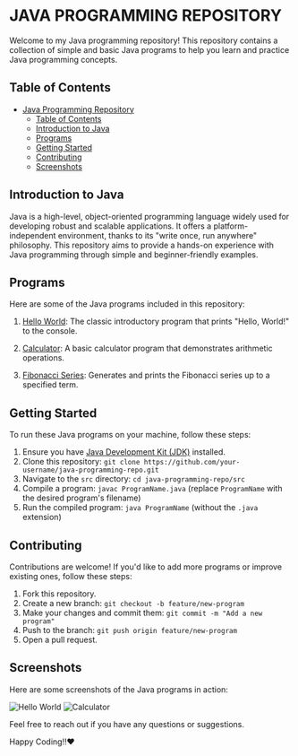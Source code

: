# JAVA PROGRAMMING REPOSITORY 

Welcome to my Java programming repository! This repository contains a collection of simple and basic Java programs to help you learn and practice Java programming concepts.

## Table of Contents
- [Java Programming Repository](#java-programming-repository)
  - [Table of Contents](#table-of-contents)
  - [Introduction to Java](#introduction-to-java)
  - [Programs](#programs)
  - [Getting Started](#getting-started)
  - [Contributing](#contributing)
  - [Screenshots](#screenshots)

## Introduction to Java

Java is a high-level, object-oriented programming language widely used for developing robust and scalable applications. It offers a platform-independent environment, thanks to its "write once, run anywhere" philosophy. This repository aims to provide a hands-on experience with Java programming through simple and beginner-friendly examples.

## Programs

Here are some of the Java programs included in this repository:

1. [Hello World](./src/HelloWorld.java): The classic introductory program that prints "Hello, World!" to the console.

2. [Calculator](./src/Calculator.java): A basic calculator program that demonstrates arithmetic operations.

3. [Fibonacci Series](./src/Fibonacci.java): Generates and prints the Fibonacci series up to a specified term.

## Getting Started

To run these Java programs on your machine, follow these steps:

1. Ensure you have [Java Development Kit (JDK)](https://www.oracle.com/java/technologies/javase-downloads.html) installed.
2. Clone this repository: `git clone https://github.com/your-username/java-programming-repo.git`
3. Navigate to the `src` directory: `cd java-programming-repo/src`
4. Compile a program: `javac ProgramName.java` (replace `ProgramName` with the desired program's filename)
5. Run the compiled program: `java ProgramName` (without the `.java` extension)

## Contributing

Contributions are welcome! If you'd like to add more programs or improve existing ones, follow these steps:

1. Fork this repository.
2. Create a new branch: `git checkout -b feature/new-program`
3. Make your changes and commit them: `git commit -m "Add a new program"`
4. Push to the branch: `git push origin feature/new-program`
5. Open a pull request.

## Screenshots

Here are some screenshots of the Java programs in action:

![Hello World](./images/hello-world.png)
![Calculator](./images/calculator.png)

Feel free to reach out if you have any questions or suggestions.


Happy Coding!!❤️
